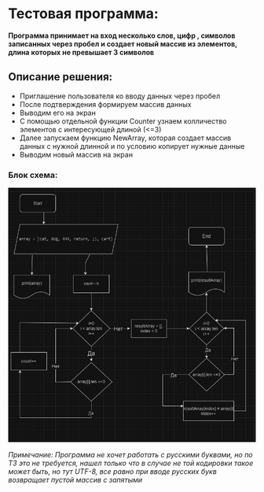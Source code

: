 # Тестовая программа:

**Программа принимает на вход несколько слов, цифр , символов записанных
через пробел и создает новый массив из элементов, длина которых не превышает 3 символов**

## Описание решения:
* Приглашение пользователя ко вводу данных через пробел
* После подтверждения формируем массив данных
* Выводим его на экран
* С помощью отдельной функции Counter узнаем колличество элементов с интересующей длиной (<=3)
* Далее запускаем функцию NewArray, которая создает массив данных с нужной длинной и по условию копирует нужные данные
* Выводим новый массив на экран

### Блок схема:
![](/static/bs.png)

*Примечание: Программа не хочет работать с русскими буквами, но по ТЗ это не требуется,
нашел только что в случае не той кодировки такое может быть, но тут UTF-8,
все равно при вводе русских букв возвращает пустой массив с запятыми*

